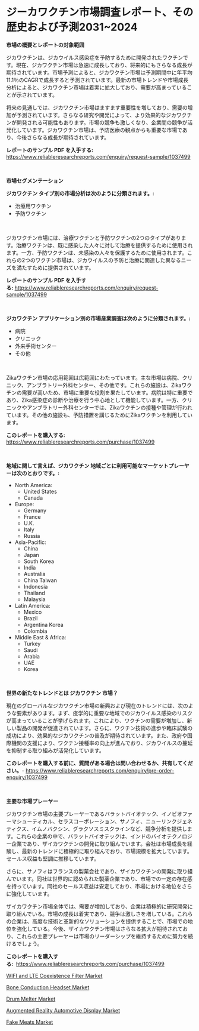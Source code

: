 <p><h1>ジーカワクチン市場調査レポート、その歴史および予測2031~2024</h1></p><p><strong>市場の概要とレポートの対象範囲</strong></p>
<p><p>ジカワクチンは、ジカウイルス感染症を予防するために開発されたワクチンです。現在、ジカワクチン市場は急速に成長しており、将来的にもさらなる成長が期待されています。市場予測によると、ジカワクチン市場は予測期間中に年平均11.1％のCAGRで成長すると予測されています。最新の市場トレンドや市場成長分析によると、ジカワクチン市場は着実に拡大しており、需要が高まっていることが示されています。</p><p>将来の見通しでは、ジカワクチン市場はますます重要性を増しており、需要の増加が予測されています。さらなる研究や開発によって、より効果的なジカワクチンが開発される可能性もあります。市場の競争も激しくなり、企業間の競争が活発化しています。ジカワクチン市場は、予防医療の観点からも重要な市場であり、今後さらなる成長が期待されています。</p></p>
<p><strong>レポートのサンプル PDF を入手する:</strong> <a href="https://www.reliableresearchreports.com/enquiry/request-sample/1037499">https://www.reliableresearchreports.com/enquiry/request-sample/1037499</a></p>
<p>&nbsp;</p>
<p><strong>市場セグメンテーション</strong></p>
<p><strong>ジカワクチン タイプ別の市場分析は次のように分類されます。:</strong></p>
<p><ul><li>治療用ワクチン</li><li>予防ワクチン</li></ul></p>
<p>&nbsp;</p>
<p><p>ジカワクチン市場には、治療ワクチンと予防ワクチンの2つのタイプがあります。治療ワクチンは、既に感染した人々に対して治療を提供するために使用されます。一方、予防ワクチンは、未感染の人々を保護するために使用されます。これらの2つのワクチン市場は、ジカウイルスの予防と治療に関連した異なるニーズを満たすために提供されています。</p></p>
<p><strong>レポートのサンプル PDF を入手する:</strong>&nbsp;<a href="https://www.reliableresearchreports.com/enquiry/request-sample/1037499">https://www.reliableresearchreports.com/enquiry/request-sample/1037499</a></p>
<p>&nbsp;</p>
<p><strong> ジカワクチン アプリケーション別の市場産業調査は次のように分類されます。:</strong></p>
<p><ul><li>病院</li><li>クリニック</li><li>外来手術センター</li><li>その他</li></ul></p>
<p>&nbsp;</p>
<p><p>Zikaワクチン市場の応用範囲は広範囲にわたっています。主な市場は病院、クリニック、アンブラトリー外科センター、その他です。これらの施設は、Zikaワクチンの需要が高いため、市場に重要な役割を果たしています。病院は特に重要であり、Zika感染症の診断や治療を行う中心地として機能しています。一方、クリニックやアンブラトリー外科センターでは、Zikaワクチンの接種や管理が行われています。その他の施設も、予防措置を講じるためにZikaワクチンを利用しています。</p></p>
<p><strong>このレポートを購入する:</strong>&nbsp; <a href="https://www.reliableresearchreports.com/purchase/1037499">https://www.reliableresearchreports.com/purchase/1037499</a></p>
<p>&nbsp;</p>
<p><strong>地域に関して言えば、ジカワクチン 地域ごとに利用可能なマーケットプレーヤーは次のとおりです。:</strong></p>
<p><ul>
    <li>
        North America:
        <ul>
            <li>United States</li>
            <li>Canada</li>
        </ul>
    </li>
    <li>
        Europe:
        <ul>
            <li>Germany</li>
            <li>France</li>
            <li>U.K.</li>
            <li>Italy</li>
            <li>Russia</li>
        </ul>
    </li>
    <li>
        Asia-Pacific:
        <ul>
            <li>China</li>
            <li>Japan</li>
            <li>South Korea</li>
            <li>India</li>
            <li>Australia</li>
            <li>China Taiwan</li>
            <li>Indonesia</li>
            <li>Thailand</li>
            <li>Malaysia</li>
        </ul>
    </li>
    <li>
        Latin America:
        <ul>
            <li>Mexico</li>
            <li>Brazil</li>
            <li>Argentina Korea</li>
            <li>Colombia</li>
        </ul>
    </li>
    <li>
        Middle East & Africa:
        <ul>
            <li>Turkey</li>
            <li>Saudi</li>
            <li>Arabia</li>
            <li>UAE</li>
            <li>Korea</li>
        </ul>
    </li>
    </ul></p>
<p>&nbsp;</p>
<p><strong>世界の新たなトレンドとは ジカワクチン 市場？</strong></p>
<p><p>現在のグローバルなジカワクチン市場の新興および現在のトレンドには、次のような要素があります。まず、疫学的に重要な地域でのジカウイルス感染のリスクが高まっていることが挙げられます。これにより、ワクチンの需要が増加し、新しい製品の開発が促進されています。さらに、ワクチン技術の進歩や臨床試験の成功により、効果的なジカワクチンの普及が期待されています。また、政府や国際機関の支援により、ワクチン接種率の向上が進んでおり、ジカウイルスの蔓延を抑制する取り組みが活発化しています。</p></p>
<p><strong>このレポートを購入する前に、質問がある場合は問い合わせるか、共有してください。</strong>- <a href="https://www.reliableresearchreports.com/enquiry/pre-order-enquiry/1037499">https://www.reliableresearchreports.com/enquiry/pre-order-enquiry/1037499</a></p>
<p>&nbsp;</p>
<p><strong>主要な市場プレーヤー</strong></p>
<p><p>ジカワクチン市場の主要プレーヤーであるバラットバイオテック、イノビオファーマシューティカル、セラスコーポレーション、サノフィ、ニューリンクジェネティクス、イムノバクシン、グラクソスミスクラインなど、競争分析を提供します。これらの企業の中で、バラットバイオテックは、インドのバイオテクノロジー企業であり、ザイカワクチンの開発に取り組んでいます。会社は市場成長を経験し、最新のトレンドに積極的に取り組んでおり、市場規模を拡大しています。セールス収益も堅調に推移しています。</p><p>さらに、サノフィはフランスの製薬会社であり、ザイカワクチンの開発に取り組んでいます。同社は世界的に認められた製薬企業であり、市場での一定の存在感を持っています。同社のセールス収益は安定しており、市場における地位をさらに強化しています。</p><p>ザイカワクチン市場全体では、需要が増加しており、企業は積極的に研究開発に取り組んでいる。市場の成長は着実であり、競争は激しさを増している。これらの企業は、高度な技術と革新的なソリューションを提供することで、市場での地位を強化している。今後、ザイカワクチン市場はさらなる拡大が期待されており、これらの主要プレーヤーは市場のリーダーシップを維持するために努力を続けるでしょう。</p></p>
<p><strong>このレポートを購入する:</strong>&nbsp;&nbsp;<a href="https://www.reliableresearchreports.com/purchase/1037499">https://www.reliableresearchreports.com/purchase/1037499</a></p>
<p><p><a href="https://github.com/WillieWoodard/Market-Research-Report-List-3/blob/main/wifi-and-lte-coexistence-filter-market.md">WIFI and LTE Coexistence Filter Market</a></p><p><a href="https://view.publitas.com/reportprime-1/bone-conduction-headset-market-analysis-and-market-size-global-industry-overview-market-segmentation-and-forecast-2024-to-2031/">Bone Conduction Headset Market</a></p><p><a href="https://summer-dogwood-3e9.notion.site/Drum-Melter-Market-Research-Report-Unlocks-Analysis-on-the-Market-Financial-Status-Market-Size-and-be51d00f479244058f3cd19fb970b2e4">Drum Melter Market</a></p><p><a href="https://view.publitas.com/reportprime-1/augmented-reality-automotive-display-market-size-2024-2031-global-industrial-analysis-key-geographical-regions-market-share-top-key-players-product-types-and-forecast-research-report/">Augmented Reality Automotive Display Market</a></p><p><a href="https://github.com/marloy8/Market-Research-Report-List-3/blob/main/fake-meats-market.md">Fake Meats Market</a></p></p>